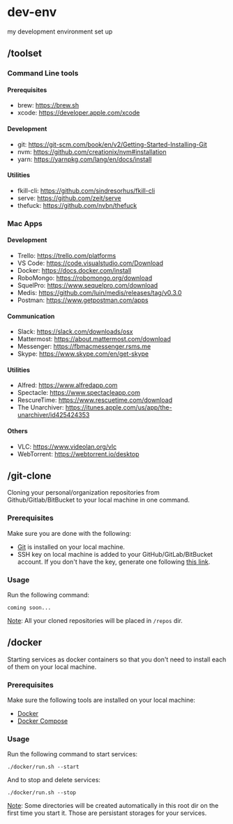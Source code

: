 # dev-env
my development environment set up

## /toolset

### Command Line tools

#### Prerequisites

- brew: https://brew.sh
- xcode: https://developer.apple.com/xcode

#### Development

- git: https://git-scm.com/book/en/v2/Getting-Started-Installing-Git
- nvm: https://github.com/creationix/nvm#installation
- yarn: https://yarnpkg.com/lang/en/docs/install

#### Utilities

- fkill-cli: https://github.com/sindresorhus/fkill-cli
- serve: https://github.com/zeit/serve
- thefuck: https://github.com/nvbn/thefuck

### Mac Apps

#### Development

- Trello: https://trello.com/platforms
- VS Code: https://code.visualstudio.com/Download
- Docker: https://docs.docker.com/install
- RoboMongo: https://robomongo.org/download
- SquelPro: https://www.sequelpro.com/download
- Medis: https://github.com/luin/medis/releases/tag/v0.3.0
- Postman: https://www.getpostman.com/apps

#### Communication

- Slack: https://slack.com/downloads/osx
- Mattermost: https://about.mattermost.com/download
- Messenger: https://fbmacmessenger.rsms.me
- Skype: https://www.skype.com/en/get-skype

#### Utilities

- Alfred: https://www.alfredapp.com
- Spectacle: https://www.spectacleapp.com
- RescureTime: https://www.rescuetime.com/download
- The Unarchiver: https://itunes.apple.com/us/app/the-unarchiver/id425424353

#### Others

- VLC: https://www.videolan.org/vlc
- WebTorrent: https://webtorrent.io/desktop

## /git-clone

Cloning your personal/organization repositories from Github/Gitlab/BitBucket to your local machine in one command.

### Prerequisites

Make sure you are done with the following:
- [Git](https://git-scm.com/book/en/v2/Getting-Started-Installing-Git) is installed on your local machine.
- SSH key on local machine is added to your GitHub/GitLab/BitBucket account. If you don't have the key, generate one following [this link](https://help.github.com/articles/generating-a-new-ssh-key-and-adding-it-to-the-ssh-agent).

### Usage

Run the following command:

```
coming soon...
```

<u>Note</u>: All your cloned repositories will be placed in `/repos` dir.

## /docker

Starting services as docker containers so that you don't need to install each of them on your local machine.

### Prerequisites

Make sure the following tools are installed on your local machine:

- [Docker](https://docs.docker.com/install)
- [Docker Compose](https://docs.docker.com/compose)

### Usage

Run the following command to start services:

```
./docker/run.sh --start
```

And to stop and delete services:

```
./docker/run.sh --stop
```

<u>Note</u>: Some directories will be created automatically in this root dir on the first time you start it. Those are persistant storages for your services.
